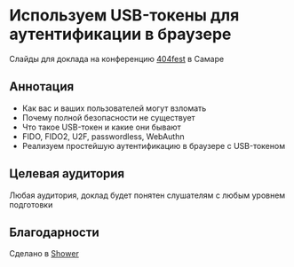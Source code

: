 # Используем USB-токены для аутентификации в браузере

Слайды для доклада на конференцию [404fest](https://2021.404fest.ru/) в Самаре

## Аннотация

* Как вас и ваших пользователей могут взломать
* Почему полной безопасности не существует
* Что такое USB-токен и какие они бывают
* FIDO, FIDO2, U2F, passwordless, WebAuthn
* Реализуем простейшую аутентификацию в браузере с USB-токеном

## Целевая аудитория

Любая аудитория, доклад будет понятен слушателям с любым уровнем подготовки

## Благодарности

Сделано в [Shower](https://github.com/shower/shower)
